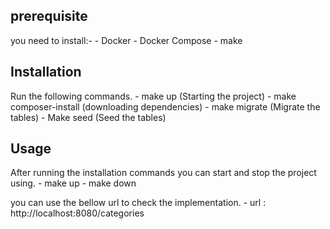 ## prerequisite

you need to install:- 
    - Docker 
    - Docker Compose 
    - make

## Installation

Run the following commands.
    - make up  (Starting the project)
    - make composer-install  (downloading dependencies)
    - make migrate (Migrate the tables)
    - Make seed (Seed the tables)

## Usage

After running the installation commands you can start and stop the project using.
    - make up
    - make down

you can use the bellow url to check the implementation.
    - url : http://localhost:8080/categories 